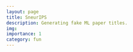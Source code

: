 ```yaml
---
layout: page
title: SneurIPS
description: Generating fake ML paper titles.
img:
importance: 1
category: fun
---
```



